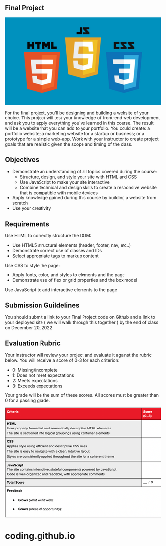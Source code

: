 ## Final Project
![FEWD](images/fewd.jpg)

For the final project, you'll be designing and building a website of your choice. This project will test your knowledge of front-end web development and ask you to apply everything you've learned in this course. The result will be a website that you can add to your portfolio. You could create: a portfolio website; a marketing website for a startup or business; or a prototype for a simple web-app. Work with your instructor to create project goals that are realistic given the scope and timing of the class.

## Objectives
- Demonstrate an understanding of all topics covered during the course:
  - Structure, design, and style your site with HTML and CSS
  - Use JavaScript to make your site interactive
  - Combine technical and design skills to create a responsive website that is compatible with mobile devices
- Apply knowledge gained during this course by building a website from scratch
- Use your creativity

## Requirements
Use HTML to correctly structure the DOM:
- Use HTML5 structural elements (header, footer, nav, etc..)
- Demonstrate correct use of classes and IDs
- Select appropriate tags to markup content

Use CSS to style the page:
- Apply fonts, color, and styles to elements and the page
- Demonstrate use of flex or grid properties and the box model

Use JavaScript to add interactive elements to the page


## Submission Guildelines
You should submit a link to your Final Project code on Github and a link to your deployed site ( we will walk through this together ) by the end of class on December 20, 2022

## Evaluation Rubric
Your instructor will review your project and evaluate it against the rubric below.  You will receive a score of 0-3 for each criterion:
- 0: Missing/incomplete
- 1: Does not meet expectations
- 2: Meets expectations
- 3: Exceeds expectations

Your grade will be the sum of these scores.  All scores must be greater than 0 for a passing grade.

![Feedback](images/feedback.png)

# coding.github.io
